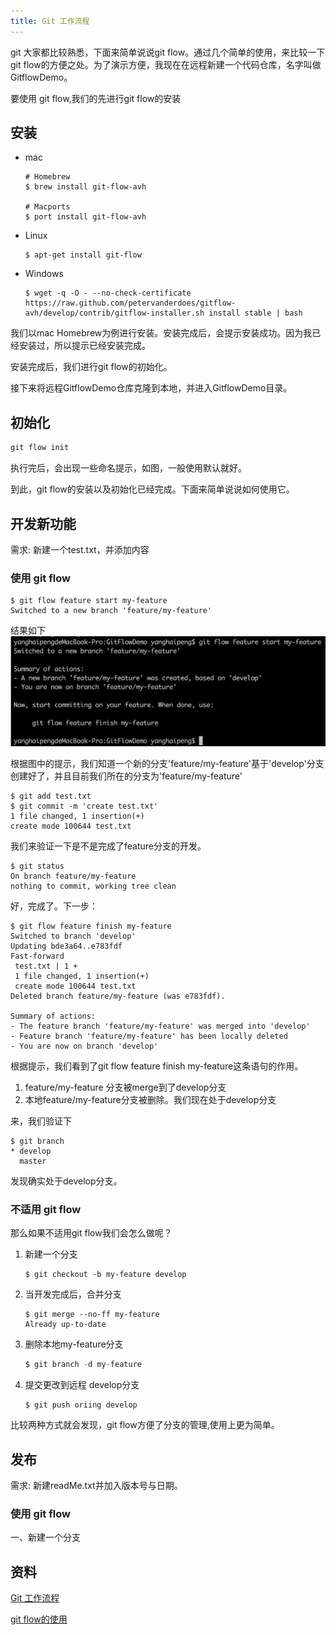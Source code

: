 ```yaml
---
title: Git 工作流程
---
```

git 大家都比较熟悉，下面来简单说说git flow。通过几个简单的使用，来比较一下git flow的方便之处。为了演示方便，我现在在远程新建一个代码仓库，名字叫做GitflowDemo。

要使用 git flow,我们的先进行git flow的安装

## 安装
- mac

    ```shell
    # Homebrew
    $ brew install git-flow-avh

    # Macports
    $ port install git-flow-avh
    ```
- Linux

    ```shell
    $ apt-get install git-flow
    ```
- Windows

    ```shell
    $ wget -q -O - --no-check-certificate https://raw.github.com/petervanderdoes/gitflow-avh/develop/contrib/gitflow-installer.sh install stable | bash
    ```

我们以mac Homebrew为例进行安装。安装完成后，会提示安装成功。因为我已经安装过，所以提示已经安装完成。

安装完成后，我们进行git flow的初始化。

接下来将远程GitflowDemo仓库克隆到本地，并进入GitflowDemo目录。

## 初始化
```js
git flow init
```
执行完后，会出现一些命名提示，如图，一般使用默认就好。

到此，git flow的安装以及初始化已经完成。下面来简单说说如何使用它。

## 开发新功能
需求: 新建一个test.txt，并添加内容

### 使用 git flow
```shell
$ git flow feature start my-feature
Switched to a new branch 'feature/my-feature'
```
结果如下
![git flow start](./images/2607748-d160b043e2f47a86.png)

根据图中的提示，我们知道一个新的分支'feature/my-feature'基于'develop'分支创建好了，并且目前我们所在的分支为'feature/my-feature'

```shell
$ git add test.txt
$ git commit -m 'create test.txt'
1 file changed, 1 insertion(+)
create mode 100644 test.txt
```
我们来验证一下是不是完成了feature分支的开发。

```shell
$ git status
On branch feature/my-feature
nothing to commit, working tree clean
```
好，完成了。下一步：

```shell
$ git flow feature finish my-feature
Switched to branch 'develop'
Updating bde3a64..e783fdf
Fast-forward
 test.txt | 1 +
 1 file changed, 1 insertion(+)
 create mode 100644 test.txt
Deleted branch feature/my-feature (was e783fdf).

Summary of actions:
- The feature branch 'feature/my-feature' was merged into 'develop'
- Feature branch 'feature/my-feature' has been locally deleted
- You are now on branch 'develop'
```
根据提示，我们看到了git flow feature finish my-feature这条语句的作用。
1. feature/my-feature 分支被merge到了develop分支
2. 本地feature/my-feature分支被删除。我们现在处于develop分支

来，我们验证下
```shell
$ git branch
* develop
  master
```
发现确实处于develop分支。

### 不适用 git flow
那么如果不适用git flow我们会怎么做呢？
1. 新建一个分支

    ```shell
    $ git checkout -b my-feature develop
    ```
2. 当开发完成后，合并分支

    ```shell
    $ git merge --no-ff my-feature
    Already up-to-date
    ```
3. 删除本地my-feature分支

    ```js
    $ git branch -d my-feature
    ```

4. 提交更改到远程 develop分支

    ```shell
    $ git push oriing develop
    ```
比较两种方式就会发现，git flow方便了分支的管理,使用上更为简单。

## 发布
需求: 新建readMe.txt并加入版本号与日期。

### 使用 git flow
一、新建一个分支








## 资料
[Git 工作流程](https://www.ruanyifeng.com/blog/2015/12/git-workflow.html)

[git flow的使用](https://www.jianshu.com/p/36292d36e41d)